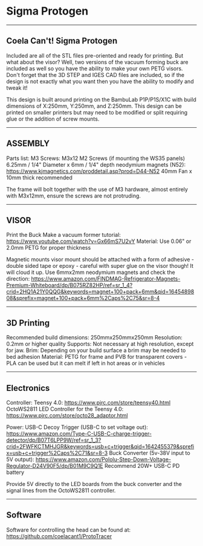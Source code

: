 # Sigma Protogen

------------------------------------------
Coela Can't! Sigma Protogen
------------------------------------------

Included are all of the STL files pre-oriented and ready for printing. But what about the visor? Well, two versions of the vacuum forming buck are included as well so you have the ability to make your own PETG visors. Don't forget that the 3D STEP and IGES CAD files are included, so if the design is not exactly what you want then you have the ability to modify and tweak it!

This design is built around printing on the BambuLab P1P/P1S/X1C with build dimensions of X:250mm, Y:250mm, and Z:250mm. This design can be printed on smaller printers but may need to be modified or split requiring glue or the addition of screw mounts.

------------------------------------------
ASSEMBLY
------------------------------------------
Parts list:
M3 Screws: M3x12
M2 Screws (if mounting the WS35 panels)
6.25mm / 1/4" Diameter x 6mm / 1/4" depth neodymium magnets (N52): https://www.kjmagnetics.com/proddetail.asp?prod=D44-N52
40mm Fan x 10mm thick recommended

The frame will bolt together with the use of M3 hardware, almost entirely with M3x12mm, ensure the screws are not protruding.

------------------------------------------
VISOR
------------------------------------------
Print the Buck
Make a vacuum former tutorial: https://www.youtube.com/watch?v=Gx66mS7U2vY
Material: Use 0.06" or 2.0mm PETG for proper thickness 

Magnetic mounts visor mount should be attached with a form of adhesive - double sided tape or epoxy - careful with super glue on the visor though! It will cloud it up. Use 6mmx2mm neodymium magnets and check the direction: https://www.amazon.com/FINDMAG-Refrigerator-Magnets-Premium-Whiteboard/dp/B075RZ82HP/ref=sr_1_4?crid=2HQ1A21Y0QQG&keywords=magnet+100+pack+6mm&qid=1645489808&sprefix=magnet+100+pack+6mm%2Caps%2C75&sr=8-4


------------------------------------------
3D Printing
------------------------------------------
Recommended build dimensions: 250mmx250mmx250mm
Resolution: 0.2mm or higher quality
Supports: Not necessary at high resolution, except for jaw.
Brim: Depending on your build surface a brim may be needed to bed adhesion
Material: PETG for frame and PVB for transparent covers - PLA can be used but it can melt if left in hot areas or in vehicles


------------------------------------------
Electronics
------------------------------------------
Controller:
Teensy 4.0: https://www.pjrc.com/store/teensy40.html
OctoWS2811 LED Controller for the Teensy 4.0: https://www.pjrc.com/store/octo28_adaptor.html

Power: 
USB-C Decoy Trigger (USB-C to set voltage out): https://www.amazon.com/Type-C-USB-C-charge-trigger-detector/dp/B07T6LPP9W/ref=sr_1_3?crid=2FWFKCTMHJGR&keywords=usb+c+trigger&qid=1642455379&sprefix=usb+c+trigger%2Caps%2C71&sr=8-3
Buck Converter (5v-38V input to 5V output): https://www.amazon.com/Pololu-Step-Down-Voltage-Regulator-D24V90F5/dp/B01M9C9Q1E
Recommend 20W+ USB-C PD battery

Provide 5V directly to the LED boards from the buck converter and the signal lines from the OctoWS2811 controller.

------------------------------------------
Software
------------------------------------------
Software for controlling the head can be found at: https://github.com/coelacant1/ProtoTracer
